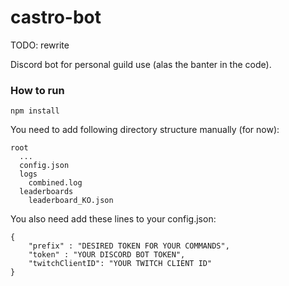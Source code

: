 # castro-bot
TODO: rewrite


Discord bot for personal guild use (alas the banter in the code).

### How to run

```npm install```

You need to add following directory structure manually (for now):
```
root
  ...
  config.json
  logs
    combined.log
  leaderboards
    leaderboard_KO.json
```

You also need add these lines to your config.json:
```
{
    "prefix" : "DESIRED TOKEN FOR YOUR COMMANDS",
    "token" : "YOUR DISCORD BOT TOKEN",
    "twitchClientID": "YOUR TWITCH CLIENT ID"
}
```